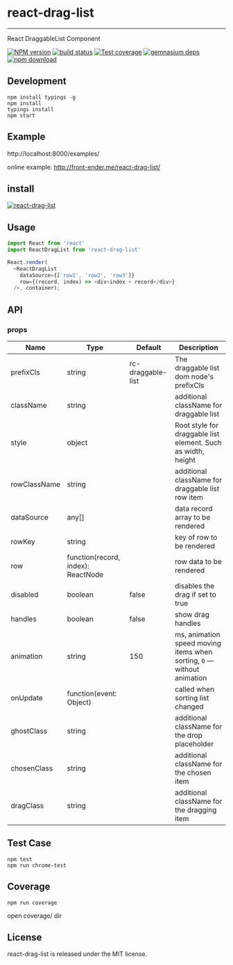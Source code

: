 # react-drag-list
---

React DraggableList Component


[![NPM version][npm-image]][npm-url]
[![build status][travis-image]][travis-url]
[![Test coverage][coveralls-image]][coveralls-url]
[![gemnasium deps][gemnasium-image]][gemnasium-url]
[![npm download][download-image]][download-url]

[npm-image]: http://img.shields.io/npm/v/react-drag-list.svg?style=flat-square
[npm-url]: http://npmjs.org/package/react-drag-list
[travis-image]: https://img.shields.io/travis/alcat2008/react-drag-list.svg?style=flat-square
[travis-url]: https://travis-ci.org/alcat2008/react-drag-list
[coveralls-image]: https://img.shields.io/coveralls/alcat2008/react-drag-list.svg?style=flat-square
[coveralls-url]: https://coveralls.io/r/alcat2008/react-drag-list?branch=master
[gemnasium-image]: http://img.shields.io/gemnasium/alcat2008/react-drag-list.svg?style=flat-square
[gemnasium-url]: https://gemnasium.com/alcat2008/react-drag-list
[node-image]: https://img.shields.io/badge/node.js-%3E=_0.10-green.svg?style=flat-square
[node-url]: http://nodejs.org/download/
[download-image]: https://img.shields.io/npm/dm/react-drag-list.svg?style=flat-square
[download-url]: https://npmjs.org/package/react-drag-list

## Development

```
npm install typings -g
npm install
typings install
npm start
```

## Example

http://localhost:8000/examples/


online example: http://front-ender.me/react-drag-list/


## install


[![react-drag-list](https://nodei.co/npm/react-drag-list.png)](https://npmjs.org/package/react-drag-list)


## Usage

```js
import React from 'react'
import ReactDragList from 'react-drag-list'

React.render(
  <ReactDragList
    dataSource={['row1', 'row2', 'row3']}
    row={(record, index) => <div>index + record</div>}
  />, container);
```

## API

### props

Name               | Type                | Default | Description
------------------ | ------------------- | ------- | ------------------------------------------------------------------------------
prefixCls          | string              | rc-draggable-list | The draggable list dom node's prefixCls
className          | string              |         | additional className for draggable list
style              | object              |         | Root style for draggable list element. Such as width, height
rowClassName       | string              |         | additional className for draggable list row item
dataSource         | any[]               |         | data record array to be rendered
rowKey             | string              |         | key of row to be rendered
row                | function(record, index): ReactNode    |         | row data to be rendered
disabled           | boolean             | false   | disables the drag if set to true
handles            | boolean             | false   | show drag handles
animation          | string              | 150     | ms, animation speed moving items when sorting, `0` — without animation
onUpdate           | function(event: Object)  |         | called when sorting list changed
ghostClass         | string              |         | additional className for the drop placeholder
chosenClass        | string              |         | additional className for the chosen item
dragClass          | string              |         | additional className for the dragging item

## Test Case

```
npm test
npm run chrome-test
```

## Coverage

```
npm run coverage
```

open coverage/ dir

## License

react-drag-list is released under the MIT license.

